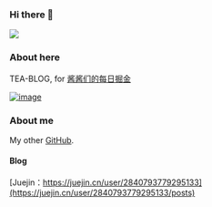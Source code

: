 ### Hi there 👋

<!--
**tea-blog/tea-blog** is a ✨ _special_ ✨ repository because its `README.md` (this file) appears on your GitHub profile.

Here are some ideas to get you started:

- 🔭 I’m currently working on ...
- 🌱 I’m currently learning ...
- 👯 I’m looking to collaborate on ...
- 🤔 I’m looking for help with ...
- 💬 Ask me about ...
- 📫 How to reach me: ...
- 😄 Pronouns: ...
- ⚡ Fun fact: ...
-->

![](https://github-readme-stats.vercel.app/api?username=tea-blog)
### About here
TEA-BLOG, for [酱酱们的每日掘金](https://juejin.cn/user/2819602825362840)

<a href="https://juejin.cn/user/2819602825362840">![image](https://user-images.githubusercontent.com/68322136/221186462-af41c1df-b439-48f6-893e-d53226d9c8e6.png)</a>

### About me
My other [GitHub](https://github.com/NanFangZhe404).
#### Blog
[Juejin：https://juejin.cn/user/2840793779295133](https://juejin.cn/user/2840793779295133/posts)
 
